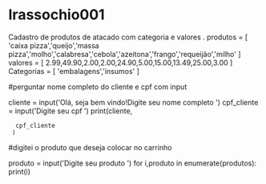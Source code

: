# Irassochio001
Cadastro de produtos de atacado com categoria e valores .
produtos  =  [ 'caixa pizza','queijo','massa pizza','molho','calabresa','cebola','azeitona','frango','requeijão','milho' ] 
valores  =  [ 2.99,49.90,2.00,2.00,24.90,5.00,15.00,13.49,25.00,3.00 ] 
Categorias  =  [ 'embalagens','insumos' ]

#perguntar nome completo do cliente e cpf com input

cliente = input('Olá, seja bem vindo!Digite seu nome completo ')
cpf_cliente = input('Digite seu cpf ')
print(cliente,
      
      cpf_cliente
     )

#digitei o produto que deseja colocar no carrinho

produto = input('Digite seu produto ')
for i,produto in enumerate(produtos):
    print(i)
